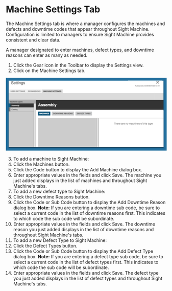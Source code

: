 # Machine Settings Tab

The Machine Settings tab is where a manager configures the machines and defects and downtime codes that appear throughout Sight Machine. Configuration is limited to managers to ensure Sight Machine provides consistent and clear data.

A manager designated to enter machines, defect types, and downtime reasons can enter as many as needed.

1. Click the Gear icon in the Toolbar to display the Settings view.
2. Click on the Machine Settings tab.


![](machineSettings2.png)

3. To add a machine to Sight Machine:  
  1. Click the Machines button. 
  2. Click the Code button to display the Add Machine dialog box.
  2. Enter appropriate values in the fields and click Save. The machine you just added displays in the list of machines and throughout Sight Machine's tabs. 
4. To add a new defect type to Sight Machine:
  1. Click the Downtime Reasons button.
  2. Click the Code or Sub Code button to display the Add Downtime Reason dialog box.
    **Note:** If you are entering a downtime sub code, be sure to select a current code in the list of downtime reasons first. This indicates to which code the sub code will be subordinate.
  3. Enter appropriate values in the fields and click Save. The downtime reason you just added displays in the list of downtime reasons and throughout Sight Machine's tabs.
5. To add a new Defect Type to Sight Machine:
  1. Click the Defect Types button.
  2. Click the Code or Sub Code button to display the Add Defect Type dialog box.
    **Note:** If you are entering a defect type sub code, be sure to select a current code in the list of defect types first. This indicates to which code the sub code will be subordinate.
  3. Enter appropriate values in the fields and click Save. The defect type you just added displays in the list of defect types and throughout Sight Machine's tabs.

